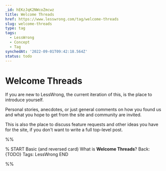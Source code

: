 ```yaml
---
_id: hEKzJqK2NWcoZmcwz
title: Welcome Threads
href: https://www.lesswrong.com/tag/welcome-threads
slug: welcome-threads
type: tag
tags:
  - LessWrong
  - Concept
  - Tag
synchedAt: '2022-09-01T09:42:18.564Z'
status: todo
---
```


# Welcome Threads

If you are new to LessWrong, the current iteration of this, is the place to introduce yourself.

Personal stories, anecdotes, or just general comments on how you found us and what you hope to get from the site and community are invited.

This is also the place to discuss feature requests and other ideas you have for the site, if you don't want to write a full top-level post.


%%

% START
Basic (and reversed card)
What is **Welcome Threads**?
Back: {TODO}
Tags: LessWrong
END

%%
	

